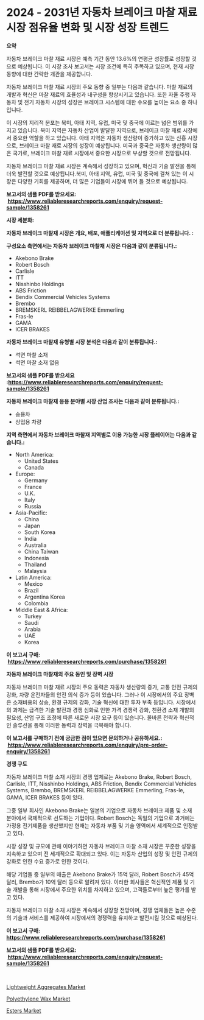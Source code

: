 <p><h1>2024 - 2031년 자동차 브레이크 마찰 재료 시장 점유율 변화 및 시장 성장 트렌드</h1></p><p><strong>요약</strong></p>
<p><p>자동차 브레이크 마찰 재료 시장은 예측 기간 동안 13.6%의 연평균 성장률로 성장할 것으로 예상됩니다. 이 시장 조사 보고서는 시장 조건에 특히 주목하고 있으며, 현재 시장 동향에 대한 간략한 개관을 제공합니다.</p><p>자동차 브레이크 마찰 재료 시장의 주요 동향 중 일부는 다음과 같습니다. 마찰 재료의 개발과 혁신은 마찰 재료의 효율성과 내구성을 향상시키고 있습니다. 또한 자율 주행 자동차 및 전기 자동차 시장의 성장은 브레이크 시스템에 대한 수요를 높이는 요소 중 하나입니다.</p><p>이 시장의 지리적 분포는 북미, 아태 지역, 유럽, 미국 및 중국에 이르는 넓은 범위를 가지고 있습니다. 북미 지역은 자동차 산업이 발달한 지역으로, 브레이크 마찰 재료 시장에서 중요한 역할을 하고 있습니다. 아태 지역은 자동차 생산량이 증가하고 있는 신흥 시장으로, 브레이크 마찰 재료 시장의 성장이 예상됩니다. 미국과 중국은 자동차 생산량이 많은 국가로, 브레이크 마찰 재료 시장에서 중요한 시장으로 부상할 것으로 전망됩니다.</p><p>자동차 브레이크 마찰 재료 시장은 계속해서 성장하고 있으며, 혁신과 기술 발전을 통해 더욱 발전할 것으로 예상됩니다.북미, 아태 지역, 유럽, 미국 및 중국에 걸쳐 있는 이 시장은 다양한 기회를 제공하며, 더 많은 기업들이 시장에 뛰어 들 것으로 예상됩니다.</p></p>
<p><strong>보고서의 샘플 PDF를 받으세요: &nbsp;<a href="https://www.reliableresearchreports.com/enquiry/request-sample/1358261">https://www.reliableresearchreports.com/enquiry/request-sample/1358261</a></strong></p>
<p><strong>시장 세분화:</strong></p>
<p><strong> 자동차 브레이크 마찰재 시장은 개요, 배포, 애플리케이션 및 지역으로 더 분류됩니다. :</strong></p>
<p><strong>구성요소 측면에서는 자동차 브레이크 마찰재 시장은 다음과 같이 분류됩니다.:</strong></p>
<p><ul><li>Akebono Brake</li><li>Robert Bosch</li><li>Carlisle</li><li>ITT</li><li>Nisshinbo Holdings</li><li>ABS Friction</li><li>Bendix Commercial Vehicles Systems</li><li>Brembo</li><li>BREMSKERL REIBBELAGWERKE Emmerling</li><li>Fras-le</li><li>GAMA</li><li>ICER BRAKES</li></ul></p>
<p><strong> 자동차 브레이크 마찰재 유형별 시장 분석은 다음과 같이 분류됩니다.:</strong></p>
<p><ul><li>석면 마찰 소재</li><li>석면 마찰 소재 없음</li></ul></p>
<p><strong>보고서의 샘플 PDF를 받으세요 :<a href="https://www.reliableresearchreports.com/enquiry/request-sample/1358261">https://www.reliableresearchreports.com/enquiry/request-sample/1358261</a></strong></p>
<p><strong> 자동차 브레이크 마찰재 응용 분야별 시장 산업 조사는 다음과 같이 분류됩니다.:</strong></p>
<p><ul><li>승용차</li><li>상업용 차량</li></ul></p>
<p><strong>지역 측면에서 자동차 브레이크 마찰재 지역별로 이용 가능한 시장 플레이어는 다음과 같습니다.:</strong></p>
<p><ul>
    <li>
        North America:
        <ul>
            <li>United States</li>
            <li>Canada</li>
        </ul>
    </li>
    <li>
        Europe:
        <ul>
            <li>Germany</li>
            <li>France</li>
            <li>U.K.</li>
            <li>Italy</li>
            <li>Russia</li>
        </ul>
    </li>
    <li>
        Asia-Pacific:
        <ul>
            <li>China</li>
            <li>Japan</li>
            <li>South Korea</li>
            <li>India</li>
            <li>Australia</li>
            <li>China Taiwan</li>
            <li>Indonesia</li>
            <li>Thailand</li>
            <li>Malaysia</li>
        </ul>
    </li>
    <li>
        Latin America:
        <ul>
            <li>Mexico</li>
            <li>Brazil</li>
            <li>Argentina Korea</li>
            <li>Colombia</li>
        </ul>
    </li>
    <li>
        Middle East & Africa:
        <ul>
            <li>Turkey</li>
            <li>Saudi</li>
            <li>Arabia</li>
            <li>UAE</li>
            <li>Korea</li>
        </ul>
    </li>
    </ul></p>
<p><strong>이 보고서 구매: &nbsp;<a href="https://www.reliableresearchreports.com/purchase/1358261">https://www.reliableresearchreports.com/purchase/1358261</a></strong></p>
<p><strong>자동차 브레이크 마찰재의 주요 동인 및 장벽 시장</strong></p>
<p><p>자동차 브레이크 마찰 재료 시장의 주요 동력은 자동차 생산량의 증가, 교통 안전 규제의 강화, 차량 운전자들의 안전 의식 증가 등이 있습니다. 그러나 이 시장에서의 주요 장벽은 소재비용의 상승, 환경 규제의 강화, 기술 혁신에 대한 투자 부족 등입니다. 시장에서의 과제는 급격한 기술 발전과 경쟁 심화로 인한 가격 경쟁력 강화, 친환경 소재 개발의 필요성, 산업 구조 조정에 따른 새로운 시장 요구 등이 있습니다. 올바른 전략과 혁신적인 솔루션을 통해 이러한 동력과 장벽을 극복해야 합니다.</p></p>
<p><strong>이 보고서를 구매하기 전에 궁금한 점이 있으면 문의하거나 공유하세요.: &nbsp;<a href="https://www.reliableresearchreports.com/enquiry/pre-order-enquiry/1358261">https://www.reliableresearchreports.com/enquiry/pre-order-enquiry/1358261</a></strong></p>
<p><strong>경쟁 구도</strong></p>
<p><p>자동차 브레이크 마찰 소재 시장의 경쟁 업체로는 Akebono Brake, Robert Bosch, Carlisle, ITT, Nisshinbo Holdings, ABS Friction, Bendix Commercial Vehicles Systems, Brembo, BREMSKERL REIBBELAGWERKE Emmerling, Fras-le, GAMA, ICER BRAKES 등이 있다.</p><p>그중 일부 회사인 Akebono Brake는 일본의 기업으로 자동차 브레이크 제품 및 소재 분야에서 국제적으로 선도하는 기업이다. Robert Bosch는 독일의 기업으로 과거에는 가정용 전기제품을 생산했지만 현재는 자동차 부품 및 기술 영역에서 세계적으로 인정받고 있다.</p><p>시장 성장 및 규모에 관해 이야기하면 자동차 브레이크 마찰 소재 시장은 꾸준한 성장을 지속하고 있으며 전 세계적으로 확대되고 있다. 이는 자동차 산업의 성장 및 안전 규제의 강화로 인한 수요 증가로 인한 것이다.</p><p>해당 기업들 중 일부의 매출은 Akebono Brake가 15억 달러, Robert Bosch가 45억 달러, Brembo가 10억 달러 등으로 알려져 있다. 이러한 회사들은 혁신적인 제품 및 기술 개발을 통해 시장에서 주요한 위치를 차지하고 있으며, 고객들로부터 높은 평가를 받고 있다. </p><p>자동차 브레이크 마찰 소재 시장은 계속해서 성장할 전망이며, 경쟁 업체들은 높은 수준의 기술과 서비스를 제공하여 시장에서의 경쟁력을 유지하고 발전시킬 것으로 예상된다.</p></p>
<p><strong>이 보고서 구매: &nbsp; <a href="https://www.reliableresearchreports.com/purchase/1358261">https://www.reliableresearchreports.com/purchase/1358261</a></strong></p>
<p><strong>보고서의 샘플 PDF를 받으세요: &nbsp;<a href="https://www.reliableresearchreports.com/enquiry/request-sample/1358261">https://www.reliableresearchreports.com/enquiry/request-sample/1358261</a></strong><strong></strong></p>
<p>&nbsp;</p>
<p><p><a href="https://github.com/beatblasta/Market-Research-Report-List-2/blob/main/lightweight-aggregates-market.md">Lightweight Aggregates Market</a></p><p><a href="https://github.com/shotows/Market-Research-Report-List-1/blob/main/polyethylene-wax-market.md">Polyethylene Wax Market</a></p><p><a href="https://github.com/angelajermaine/Market-Research-Report-List-2/blob/main/esters-market.md">Esters Market</a></p></p>